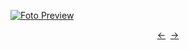 [![Foto Preview](preview/n242.avif)](https://20essentials.github.io/project-000-242)

<div align="center" style="display: flex; justify-content: center;">
  <a  href="https://github.com/20essentials/project-000-241" target="_blank">&#8592;</a>
  &nbsp;&nbsp;
  <a  href="https://github.com/20essentials/project-000-243" target="_blank">&#8594;</a>
</div>
